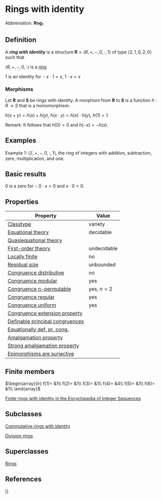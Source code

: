 # Rings with identity

Abbreviation: **Rng**$_1$


## Definition
A ***ring with identity*** is a structure $\mathbf{R}=\langle R,+,-,0,\cdot,1
\rangle$ of type $\langle 2,1,0,2,0\rangle$ such that


$\langle R,+,-,0,\cdot\rangle$ is a [ring](rings.md)


$1$ is an identity for $\cdot$:  $x\cdot 1=x$, $1\cdot x=x$

### Morphisms
Let $\mathbf{R}$ and $\mathbf{S}$ be rings with identity. A morphism from $\mathbf{R}$
to $\mathbf{S}$ is a function $h:R\rightarrow S$ that is a homomorphism: 

$h(x+y)=h(x)+h(y)$, $h(x\cdot y)=h(x)\cdot h(y)$, $h(1)=1$

Remark: 
It follows that $h(0)=0$ and $h(-x)=-h(x)$.

## Examples
Example 1: $\langle\mathbb{Z},+,-,0,\cdot,1\rangle$, the ring of integers with addition, subtraction, zero, multiplication, and one.


## Basic results
$0$ is a zero for $\cdot$: $0\cdot x=0$ and $x\cdot 0=0$.

## Properties


|Property|Value|
|---|---|
|[Classtype](classtype.md)  |variety |
|[Equational theory](equational_theory.md)  |decidable |
|[Quasiequational theory](quasiequational_theory.md)  | |
|[First-order theory](first-order_theory.md)  |undecidable |
|[Locally finite](locally_finite.md)  |no |
|[Residual size](residual_size.md)  |unbounded |
|[Congruence distributive](congruence_distributive.md)  |no |
|[Congruence modular](congruence_modular.md)  |yes |
|[Congruence n-permutable](congruence_n-permutable.md)  |yes, $n=2$ |
|[Congruence regular](congruence_regular.md)  |yes |
|[Congruence uniform](congruence_uniform.md)  |yes |
|[Congruence extension property](congruence_extension_property.md)  | |
|[Definable principal congruences](definable_principal_congruences.md)  | |
|[Equationally def. pr. cong.](equationally_def._pr._cong..md)  | |
|[Amalgamation property](amalgamation_property.md)  | |
|[Strong amalgamation property](strong_amalgamation_property.md)  | |
|[Epimorphisms are surjective](epimorphisms_are_surjective.md)  | |
## Finite members

$\begin{array}{lr}
f(1)= &1\\
f(2)= &1\\
f(3)= &1\\
f(4)= &4\\
f(5)= &1\\
f(6)= &1\\
\end{array}$

[Finite rings with identity in the Encyclopedia of Integer Sequences](finite_rings_with_identity_in_the_encyclopedia_of_integer_sequences.md)


## Subclasses
[Commutative rings with identity](commutative_rings_with_identitys.md) 

[Division rings](division_rings.md) 

## Superclasses
[Rings](rings.md) 


## References


)]
